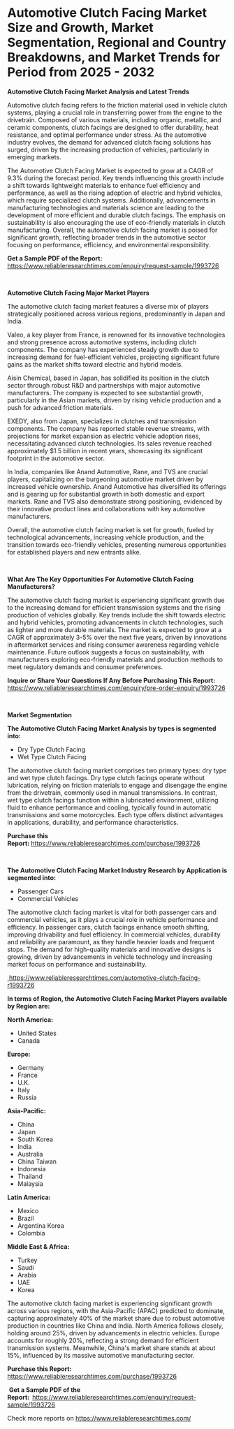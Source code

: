 <p><h1>Automotive Clutch Facing Market Size and Growth, Market Segmentation, Regional and Country Breakdowns, and Market Trends for Period from 2025 -  2032</h1></p><p><strong>Automotive Clutch Facing Market Analysis and Latest Trends</strong></p>
<p><p>Automotive clutch facing refers to the friction material used in vehicle clutch systems, playing a crucial role in transferring power from the engine to the drivetrain. Composed of various materials, including organic, metallic, and ceramic components, clutch facings are designed to offer durability, heat resistance, and optimal performance under stress. As the automotive industry evolves, the demand for advanced clutch facing solutions has surged, driven by the increasing production of vehicles, particularly in emerging markets.</p><p>The Automotive Clutch Facing Market is expected to grow at a CAGR of 9.3% during the forecast period. Key trends influencing this growth include a shift towards lightweight materials to enhance fuel efficiency and performance, as well as the rising adoption of electric and hybrid vehicles, which require specialized clutch systems. Additionally, advancements in manufacturing technologies and materials science are leading to the development of more efficient and durable clutch facings. The emphasis on sustainability is also encouraging the use of eco-friendly materials in clutch manufacturing. Overall, the automotive clutch facing market is poised for significant growth, reflecting broader trends in the automotive sector focusing on performance, efficiency, and environmental responsibility.</p></p>
<p><strong>Get a Sample PDF of the Report:&nbsp;</strong> <a href="https://www.reliableresearchtimes.com/enquiry/request-sample/1993726?utm_campaign=2714&utm_medium=2&utm_source=Github&utm_content=ia&utm_term=29032025&utm_id=automotive-clutch-facing">https://www.reliableresearchtimes.com/enquiry/request-sample/1993726</a></p>
<p>&nbsp;</p>
<p><strong>Automotive Clutch Facing Major Market Players</strong></p>
<p><p>The automotive clutch facing market features a diverse mix of players strategically positioned across various regions, predominantly in Japan and India. </p><p>Valeo, a key player from France, is renowned for its innovative technologies and strong presence across automotive systems, including clutch components. The company has experienced steady growth due to increasing demand for fuel-efficient vehicles, projecting significant future gains as the market shifts toward electric and hybrid models.</p><p>Aisin Chemical, based in Japan, has solidified its position in the clutch sector through robust R&D and partnerships with major automotive manufacturers. The company is expected to see substantial growth, particularly in the Asian markets, driven by rising vehicle production and a push for advanced friction materials.</p><p>EXEDY, also from Japan, specializes in clutches and transmission components. The company has reported stable revenue streams, with projections for market expansion as electric vehicle adoption rises, necessitating advanced clutch technologies. Its sales revenue reached approximately $1.5 billion in recent years, showcasing its significant footprint in the automotive sector.</p><p>In India, companies like Anand Automotive, Rane, and TVS are crucial players, capitalizing on the burgeoning automotive market driven by increased vehicle ownership. Anand Automotive has diversified its offerings and is gearing up for substantial growth in both domestic and export markets. Rane and TVS also demonstrate strong positioning, evidenced by their innovative product lines and collaborations with key automotive manufacturers.</p><p>Overall, the automotive clutch facing market is set for growth, fueled by technological advancements, increasing vehicle production, and the transition towards eco-friendly vehicles, presenting numerous opportunities for established players and new entrants alike.</p></p>
<p>&nbsp;</p>
<p><strong>What Are The Key Opportunities For Automotive Clutch Facing Manufacturers?</strong></p>
<p><p>The automotive clutch facing market is experiencing significant growth due to the increasing demand for efficient transmission systems and the rising production of vehicles globally. Key trends include the shift towards electric and hybrid vehicles, promoting advancements in clutch technologies, such as lighter and more durable materials. The market is expected to grow at a CAGR of approximately 3-5% over the next five years, driven by innovations in aftermarket services and rising consumer awareness regarding vehicle maintenance. Future outlook suggests a focus on sustainability, with manufacturers exploring eco-friendly materials and production methods to meet regulatory demands and consumer preferences.</p></p>
<p><strong>Inquire or Share Your Questions If Any Before Purchasing This Report:</strong> <a href="https://www.reliableresearchtimes.com/enquiry/pre-order-enquiry/1993726?utm_campaign=2714&utm_medium=2&utm_source=Github&utm_content=ia&utm_term=29032025&utm_id=automotive-clutch-facing">https://www.reliableresearchtimes.com/enquiry/pre-order-enquiry/1993726</a></p>
<p>&nbsp;</p>
<p><strong>Market Segmentation</strong></p>
<p><strong>The Automotive Clutch Facing Market Analysis by types is segmented into:</strong></p>
<p><ul><li>Dry Type Clutch Facing</li><li>Wet Type Clutch Facing</li></ul></p>
<p><p>The automotive clutch facing market comprises two primary types: dry type and wet type clutch facings. Dry type clutch facings operate without lubrication, relying on friction materials to engage and disengage the engine from the drivetrain, commonly used in manual transmissions. In contrast, wet type clutch facings function within a lubricated environment, utilizing fluid to enhance performance and cooling, typically found in automatic transmissions and some motorcycles. Each type offers distinct advantages in applications, durability, and performance characteristics.</p></p>
<p><strong>Purchase this Report:&nbsp;</strong><a href="https://www.reliableresearchtimes.com/purchase/1993726?utm_campaign=2714&utm_medium=2&utm_source=Github&utm_content=ia&utm_term=29032025&utm_id=automotive-clutch-facing">https://www.reliableresearchtimes.com/purchase/1993726</a></p>
<p>&nbsp;</p>
<p><strong>The Automotive Clutch Facing Market Industry Research by Application is segmented into:</strong></p>
<p><ul><li>Passenger Cars</li><li>Commercial Vehicles</li></ul></p>
<p><p>The automotive clutch facing market is vital for both passenger cars and commercial vehicles, as it plays a crucial role in vehicle performance and efficiency. In passenger cars, clutch facings enhance smooth shifting, improving drivability and fuel efficiency. In commercial vehicles, durability and reliability are paramount, as they handle heavier loads and frequent stops. The demand for high-quality materials and innovative designs is growing, driven by advancements in vehicle technology and increasing market focus on performance and sustainability.</p></p>
<p><a href="https://www.reliableresearchtimes.com/automotive-clutch-facing-r1993726?utm_campaign=2714&utm_medium=2&utm_source=Github&utm_content=ia&utm_term=29032025&utm_id=automotive-clutch-facing">&nbsp;https://www.reliableresearchtimes.com/automotive-clutch-facing-r1993726</a></p>
<p><strong>In terms of Region, the Automotive Clutch Facing Market Players available by Region are:</strong></p>
<p>
    <p> <strong> North America: </strong>
        <ul>
            <li>United States</li>
            <li>Canada</li>
        </ul>
        </p> 
    <p> <strong> Europe: </strong>
        <ul>
            <li>Germany</li>
            <li>France</li>
            <li>U.K.</li>
            <li>Italy</li>
            <li>Russia</li>
        </ul>
        </p> 
    <p> <strong> Asia-Pacific: </strong>
        <ul>
            <li>China</li>
            <li>Japan</li>
            <li>South Korea</li>
            <li>India</li>
            <li>Australia</li>
            <li>China Taiwan</li>
            <li>Indonesia</li>
            <li>Thailand</li>
            <li>Malaysia</li>
        </ul>
        </p> 
    <p> <strong> Latin America: </strong>
        <ul>
            <li>Mexico</li>
            <li>Brazil</li>
            <li>Argentina Korea</li>
            <li>Colombia</li>
        </ul>
        </p> 
    <p> <strong> Middle East & Africa: </strong>
        <ul>
            <li>Turkey</li>
            <li>Saudi</li>
            <li>Arabia</li>
            <li>UAE</li>
            <li>Korea</li>
        </ul>
    </p>
    </p>
<p><p>The automotive clutch facing market is experiencing significant growth across various regions, with the Asia-Pacific (APAC) predicted to dominate, capturing approximately 40% of the market share due to robust automotive production in countries like China and India. North America follows closely, holding around 25%, driven by advancements in electric vehicles. Europe accounts for roughly 20%, reflecting a strong demand for efficient transmission systems. Meanwhile, China's market share stands at about 15%, influenced by its massive automotive manufacturing sector.</p></p>
<p><strong>Purchase this Report: </strong><a href="https://www.reliableresearchtimes.com/purchase/1993726?utm_campaign=2714&utm_medium=2&utm_source=Github&utm_content=ia&utm_term=29032025&utm_id=automotive-clutch-facing">https://www.reliableresearchtimes.com/purchase/1993726</a></p>
<p>&nbsp;<strong>Get a Sample PDF of the Report:&nbsp;&nbsp;</strong><a href="https://www.reliableresearchtimes.com/enquiry/request-sample/1993726?utm_campaign=2714&utm_medium=2&utm_source=Github&utm_content=ia&utm_term=29032025&utm_id=automotive-clutch-facing">https://www.reliableresearchtimes.com/enquiry/request-sample/1993726</a></p>
<p><strong></strong></p>
<p>Check more reports on <a href="https://www.reliableresearchtimes.com/?utm_campaign=2714&utm_medium=2&utm_source=Github&utm_content=ia&utm_term=29032025&utm_id=automotive-clutch-facing">https://www.reliableresearchtimes.com/</a></p>